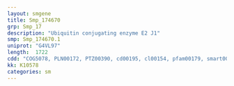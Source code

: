 ```yaml
---
layout: smgene
title: Smp_174670
grp: Smp_17
description: "Ubiquitin conjugating enzyme E2 J1"
smp: Smp_174670.1
uniprot: "G4VL97"
length:  1722
cdd: "COG5078, PLN00172, PTZ00390, cd00195, cl00154, pfam00179, smart00212"
kk: K10578
categories: sm
---
```

